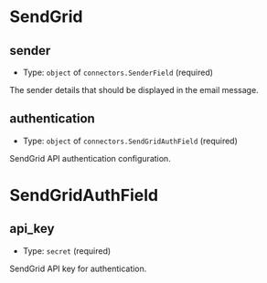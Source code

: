 
SendGrid
========



sender
------

- Type: `object` of `connectors.SenderField` (required)

The sender details that should be displayed in the email message.



authentication
--------------

- Type: `object` of `connectors.SendGridAuthField` (required)

SendGrid API authentication configuration.





SendGridAuthField
=================



api_key
-------

- Type: `secret` (required)

SendGrid API key for authentication.
